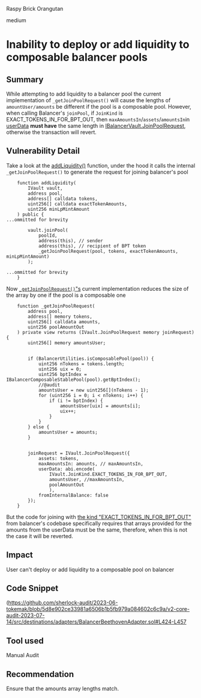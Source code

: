 Raspy Brick Orangutan

medium

# Inability to deploy or add liquidity to composable balancer pools

## Summary

While attempting to add liquidity to a balancer pool the current implementation of `_getJoinPoolRequest()` will cause the lengths of `amountUser/amounts` be different if the pool is a composable pool. However, when calling Balancer's `joinPool`, if `JoinKind` is EXACT_TOKENS_IN_FOR_BPT_OUT, then `maxAmountsIn`/`assets`/`amountsIn`in [userData](https://docs.balancer.fi/reference/joins-and-exits/pool-joins.html#userdata) **must have** the same length in [IBalancerVault.JoinPoolRequest](https://github.com/sherlock-audit/2023-07-blueberry/blob/main/blueberry-core/contracts/interfaces/balancer/IBalancerVault.sol#L27-L32), otherwise the transaction will revert.

## Vulnerability Detail

Take a look at the [addLiquidity()](https://github.com/sherlock-audit/2023-06-tokemak/blob/5d8e902ce33981a6506b1b5fb979a084602c6c9a/v2-core-audit-2023-07-14/src/destinations/adapters/BalancerBeethovenAdapter.sol#L88-L139) function, under the hood it calls the internal `_getJoinPoolRequest()` to generate the request for joining balancer's pool

```solidity
    function addLiquidity(
        IVault vault,
        address pool,
        address[] calldata tokens,
        uint256[] calldata exactTokenAmounts,
        uint256 minLpMintAmount
    ) public {
...ommitted for brevity

        vault.joinPool(
            poolId,
            address(this), // sender
            address(this), // recipient of BPT token
            _getJoinPoolRequest(pool, tokens, exactTokenAmounts, minLpMintAmount)
        );

...ommitted for brevity
    }
```

Now [`_getJoinPoolRequest()`"s](https://github.com/sherlock-audit/2023-06-tokemak/blob/5d8e902ce33981a6506b1b5fb979a084602c6c9a/v2-core-audit-2023-07-14/src/destinations/adapters/BalancerBeethovenAdapter.sol#L424-L457) current implementation reduces the size of the array by one if the pool is a composable one

```solidity
    function _getJoinPoolRequest(
        address pool,
        address[] memory tokens,
        uint256[] calldata amounts,
        uint256 poolAmountOut
    ) private view returns (IVault.JoinPoolRequest memory joinRequest) {
        uint256[] memory amountsUser;


        if (BalancerUtilities.isComposablePool(pool)) {
            uint256 nTokens = tokens.length;
            uint256 uix = 0;
            uint256 bptIndex = IBalancerComposableStablePool(pool).getBptIndex();
            //@audit
            amountsUser = new uint256[](nTokens - 1);
            for (uint256 i = 0; i < nTokens; i++) {
                if (i != bptIndex) {
                    amountsUser[uix] = amounts[i];
                    uix++;
                }
            }
        } else {
            amountsUser = amounts;
        }


        joinRequest = IVault.JoinPoolRequest({
            assets: tokens,
            maxAmountsIn: amounts, // maxAmountsIn,
            userData: abi.encode(
                IVault.JoinKind.EXACT_TOKENS_IN_FOR_BPT_OUT,
                amountsUser, //maxAmountsIn,
                poolAmountOut
                ),
            fromInternalBalance: false
        });
    }
```

But the code for joining with [the kind "EXACT_TOKENS_IN_FOR_BPT_OUT"](https://github.com/balancer/balancer-v2-monorepo/blob/master/pkg/pool-weighted/contracts/BaseWeightedPool.sol#L274) from balancer's codebase specifically requires that arrays provided for the amounts from the userData must be the same, therefore, when this is not the case it will be reverted.

## Impact

User can't deploy or add liquidity to a composable pool on balancer

## Code Snippet
(https://github.com/sherlock-audit/2023-06-tokemak/blob/5d8e902ce33981a6506b1b5fb979a084602c6c9a/v2-core-audit-2023-07-14/src/destinations/adapters/BalancerBeethovenAdapter.sol#L424-L457
## Tool used

Manual Audit

## Recommendation

Ensure that the amounts array lengths match.
